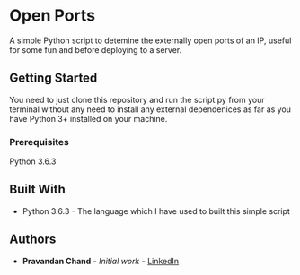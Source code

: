 # Open Ports

A simple Python script to detemine the externally open ports of an IP, useful for some fun and before deploying to a server.

## Getting Started

You need to just clone this repository and run the script.py from your terminal without any need to install any external
dependenices as far as you have Python 3+ installed on your machine.

### Prerequisites

Python 3.6.3

## Built With

* Python 3.6.3 - The language which I have used to built this simple script

## Authors

* **Pravandan Chand** - *Initial work* - [LinkedIn](https://linkedin.com/in/Pravandan)
